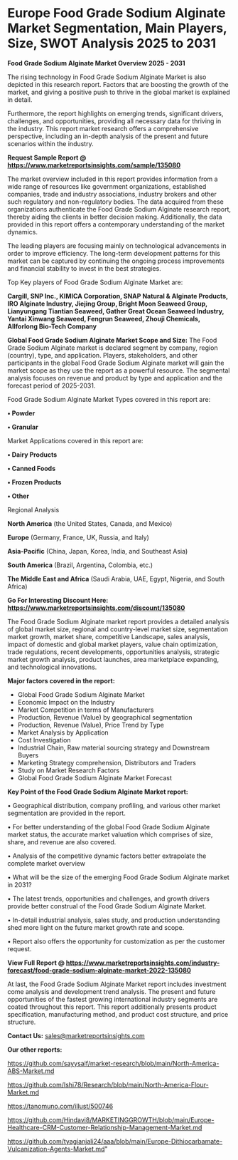 # Europe Food Grade Sodium Alginate Market Segmentation, Main Players, Size, SWOT Analysis 2025 to 2031

<Strong> Food Grade Sodium Alginate Market Overview 2025 - 2031</strong>

The rising technology in Food Grade Sodium Alginate Market is also depicted in this research report. Factors that are boosting the growth of the market, and giving a positive push to thrive in the global market is explained in detail.

Furthermore, the report highlights on emerging trends, significant drivers, challenges, and opportunities, providing all necessary data for thriving in the industry. This report market research offers a comprehensive perspective, including an in-depth analysis of the present and future scenarios within the industry.

<strong>Request Sample Report @ <a href=https://www.marketreportsinsights.com/sample/135080>https://www.marketreportsinsights.com/sample/135080</a></strong>

The market overview included in this report provides information from a wide range of resources like government organizations, established companies, trade and industry associations, industry brokers and other such regulatory and non-regulatory bodies. The data acquired from these organizations authenticate the Food Grade Sodium Alginate research report, thereby aiding the clients in better decision making. Additionally, the data provided in this report offers a contemporary understanding of the market dynamics.

The leading players are focusing mainly on technological advancements in order to improve efficiency. The long-term development patterns for this market can be captured by continuing the ongoing process improvements and financial stability to invest in the best strategies.

Top Key players of Food Grade Sodium Alginate Market are:

<strong>Cargill, SNP Inc., KIMICA Corporation, SNAP Natural & Alginate Products, IRO Alginate Industry, Jiejing Group, Bright Moon Seaweed Group, Lianyungang Tiantian Seaweed, Gather Great Ocean Seaweed Industry, Yantai Xinwang Seaweed, Fengrun Seaweed, Zhouji Chemicals, Allforlong Bio-Tech Company</strong>

<strong><b>Global Food Grade Sodium Alginate Market Scope and Size:</b></strong>
The Food Grade Sodium Alginate market is declared segment by company, region (country), type, and application. Players, stakeholders, and other participants in the global Food Grade Sodium Alginate market will gain the market scope as they use the report as a powerful resource. The segmental analysis focuses on revenue and product by type and application and the forecast period of 2025-2031.

Food Grade Sodium Alginate Market Types covered in this report are:

<strong>• Powder

• Granular</strong>

Market Applications covered in this report are:

<strong>• Dairy Products

• Canned Foods

• Frozen Products

• Other</strong> 

Regional Analysis

<strong>North America</strong> (the United States, Canada, and Mexico)

<strong>Europe</strong> (Germany, France, UK, Russia, and Italy)

<strong>Asia-Pacific</strong> (China, Japan, Korea, India, and Southeast Asia)

<strong>South America</strong> (Brazil, Argentina, Colombia, etc.)

<strong>The Middle East and Africa</strong> (Saudi Arabia, UAE, Egypt, Nigeria, and South Africa)

<strong>Go For Interesting Discount Here: <a href=https://www.marketreportsinsights.com/discount/135080>https://www.marketreportsinsights.com/discount/135080</a></strong>

The Food Grade Sodium Alginate market report provides a detailed analysis of global market size, regional and country-level market size, segmentation market growth, market share, competitive Landscape, sales analysis, impact of domestic and global market players, value chain optimization, trade regulations, recent developments, opportunities analysis, strategic market growth analysis, product launches, area marketplace expanding, and technological innovations.

<strong><b>Major factors covered in the report:</b></strong>
<ul>
  <li>Global Food Grade Sodium Alginate Market </li>
  <li>Economic Impact on the Industry</li>
  <li>Market Competition in terms of Manufacturers</li>
  <li>Production, Revenue (Value) by geographical segmentation</li>
  <li>Production, Revenue (Value), Price Trend by Type</li>
  <li>Market Analysis by Application</li>
  <li>Cost Investigation</li>
  <li>Industrial Chain, Raw material sourcing strategy and Downstream Buyers</li>
  <li>Marketing Strategy comprehension, Distributors and Traders</li>
  <li>Study on Market Research Factors</li>
  <li>Global Food Grade Sodium Alginate Market Forecast</li>
</ul>

<strong><b>Key Point of the Food Grade Sodium Alginate Market report:</b></strong>

• Geographical distribution, company profiling, and various other market segmentation are provided in the report.

• For better understanding of the global Food Grade Sodium Alginate market status, the accurate market valuation which comprises of size, share, and revenue are also covered.

• Analysis of the competitive dynamic factors better extrapolate the complete market overview

• What will be the size of the emerging Food Grade Sodium Alginate market in 2031?

• The latest trends, opportunities and challenges, and growth drivers provide better construal of the Food Grade Sodium Alginate Market.

• In-detail industrial analysis, sales study, and production understanding shed more light on the future market growth rate and scope.

• Report also offers the opportunity for customization as per the customer request.

<strong><b>View Full Report @ <a href=https://www.marketreportsinsights.com/industry-forecast/food-grade-sodium-alginate-market-2022-135080>https://www.marketreportsinsights.com/industry-forecast/food-grade-sodium-alginate-market-2022-135080</a></b></strong>


At last, the Food Grade Sodium Alginate Market report includes investment come analysis and development trend analysis. The present and future opportunities of the fastest growing international industry segments are coated throughout this report. This report additionally presents product specification, manufacturing method, and product cost structure, and price structure.

<strong>Contact Us:</strong>
sales@marketreportsinsights.com

<strong>Our other reports:</strong>

<a href=https://github.com/sayysaif/market-research/blob/main/North-America-ABS-Market.md>https://github.com/sayysaif/market-research/blob/main/North-America-ABS-Market.md</a>

<a href=https://github.com/Ishi78/Research/blob/main/North-America-Flour-Market.md>https://github.com/Ishi78/Research/blob/main/North-America-Flour-Market.md</a>

<a href=https://tanomuno.com/illust/500746>https://tanomuno.com/illust/500746</a>

<a href=https://github.com/Hindavi8/MARKETINGGROWTH/blob/main/Europe-Healthcare-CRM-Customer-Relationship-Management-Market.md>https://github.com/Hindavi8/MARKETINGGROWTH/blob/main/Europe-Healthcare-CRM-Customer-Relationship-Management-Market.md</a>

<a href=https://github.com/tyagianjali24/aaa/blob/main/Europe-Dithiocarbamate-Vulcanization-Agents-Market.md>https://github.com/tyagianjali24/aaa/blob/main/Europe-Dithiocarbamate-Vulcanization-Agents-Market.md</a>"
